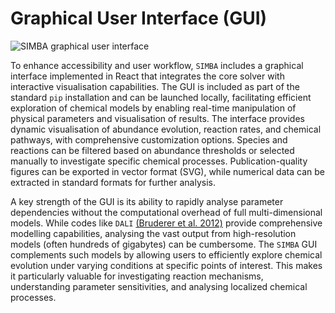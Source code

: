 # Graphical User Interface (GUI)

![SIMBA graphical user interface](/_static/fig_lukenet_gui.png)

To enhance accessibility and user workflow, `SIMBA` includes a graphical interface implemented in React that integrates the core solver with interactive visualisation capabilities. The GUI is included as part of the standard `pip` installation and can be launched locally, facilitating efficient exploration of chemical models by enabling real-time manipulation of physical parameters and visualisation of results.
The interface provides dynamic visualisation of abundance evolution, reaction rates, and chemical pathways, with comprehensive customization options. Species and reactions can be filtered based on abundance thresholds or selected manually to investigate specific chemical processes. Publication-quality figures can be exported in vector format (SVG), while numerical data can be extracted in standard formats for further analysis.

A key strength of the GUI is its ability to rapidly analyse parameter dependencies without the computational overhead of full multi-dimensional models. While codes like `DALI` [(Bruderer et al. 2012)](https://ui.adsabs.harvard.edu/abs/2012A%26A...541A..91B/abstract) provide comprehensive modelling capabilities, analysing the vast output from high-resolution models (often hundreds of gigabytes) can be cumbersome. The `SIMBA` GUI complements such models by allowing users to efficiently explore chemical evolution under varying conditions at specific points of interest. This makes it particularly valuable for investigating reaction mechanisms, understanding parameter sensitivities, and analysing localized chemical processes.